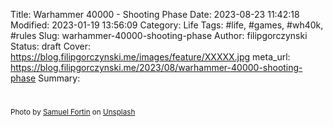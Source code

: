 Title: Warhammer 40000 - Shooting Phase
Date: 2023-08-23 11:42:18
Modified: 2023-01-19 13:56:09
Category: Life
Tags: #life, #games, #wh40k, #rules
Slug: warhammer-40000-shooting-phase
Author: filipgorczynski
Status: draft
Cover: https://blog.filipgorczynski.me/images/feature/XXXXX.jpg
meta_url: https://blog.filipgorczynski.me/2023/08/warhammer-40000-shooting-phase
Summary: 

# <!--![Photo by XXXXXXX](https://blog.filipgorczynski.me/images/feature/peter-bond-KfvknMhkmw0.jpg)-->



<small class="unsplash-reference">
    Photo by <a href="https://unsplash.com/@jeanswag?utm_source=unsplash&utm_medium=referral&utm_content=creditCopyText">Samuel Fortin</a> on <a href="https://unsplash.com/photos/RRg-3jWlPZY?utm_source=unsplash&utm_medium=referral&utm_content=creditCopyText">Unsplash</a>
</small>
